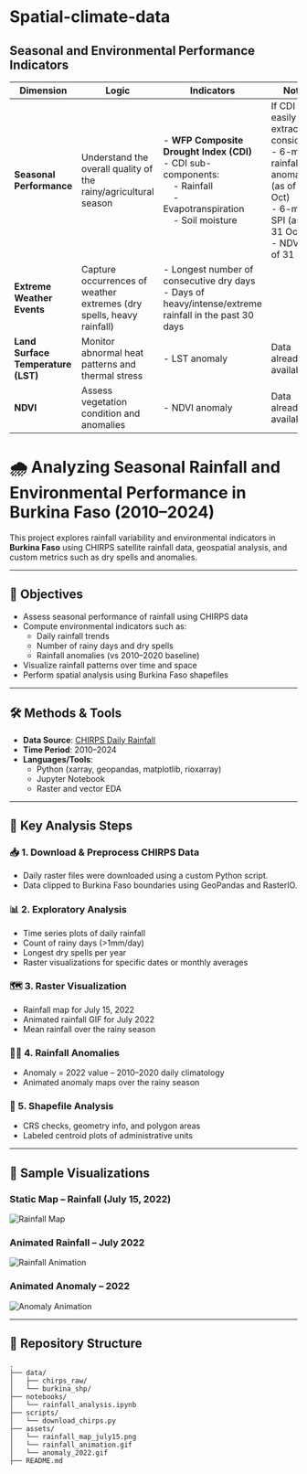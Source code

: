 # Spatial-climate-data


## Seasonal and Environmental Performance Indicators

| **Dimension**               | **Logic**                                                             | **Indicators**                                                                                                              | **Notes**                                                                                                                                       |
|----------------------------|----------------------------------------------------------------------|-----------------------------------------------------------------------------------------------------------------------------|-------------------------------------------------------------------------------------------------------------------------------------------------|
| **Seasonal Performance**   | Understand the overall quality of the rainy/agricultural season      | - **WFP Composite Drought Index (CDI)**<br>  - CDI sub-components:<br> &nbsp;&nbsp;&nbsp;&nbsp;- Rainfall<br> &nbsp;&nbsp;&nbsp;&nbsp;- Evapotranspiration<br> &nbsp;&nbsp;&nbsp;&nbsp;- Soil moisture | If CDI is not easily extractable, consider:<br> - 6-month rainfall anomaly (as of 31 Oct)<br> - 6-month SPI (as of 31 Oct)<br> - NDVI (as of 31 Oct) |
| **Extreme Weather Events** | Capture occurrences of weather extremes (dry spells, heavy rainfall) | - Longest number of consecutive dry days<br> - Days of heavy/intense/extreme rainfall in the past 30 days                   |                                                                                                                                                 |
| **Land Surface Temperature (LST)** | Monitor abnormal heat patterns and thermal stress                | - LST anomaly                                                                                                               | Data already available                                                                                                                           |
| **NDVI**                    | Assess vegetation condition and anomalies                             | - NDVI anomaly                                                                                                              | Data already available                                                                                                                           |


# 🌧️ Analyzing Seasonal Rainfall and Environmental Performance in Burkina Faso (2010–2024)

This project explores rainfall variability and environmental indicators in **Burkina Faso** using CHIRPS satellite rainfall data, geospatial analysis, and custom metrics such as dry spells and anomalies.

---

## 🎯 Objectives

- Assess seasonal performance of rainfall using CHIRPS data
- Compute environmental indicators such as:
  - Daily rainfall trends
  - Number of rainy days and dry spells
  - Rainfall anomalies (vs 2010–2020 baseline)
- Visualize rainfall patterns over time and space
- Perform spatial analysis using Burkina Faso shapefiles

---

## 🛠️ Methods & Tools

- **Data Source**: [CHIRPS Daily Rainfall](https://www.chc.ucsb.edu/data/chirps)
- **Time Period**: 2010–2024
- **Languages/Tools**:
  - Python (xarray, geopandas, matplotlib, rioxarray)
  - Jupyter Notebook
  - Raster and vector EDA

---

## 🧪 Key Analysis Steps

### 📥 1. Download & Preprocess CHIRPS Data

- Daily raster files were downloaded using a custom Python script.
- Data clipped to Burkina Faso boundaries using GeoPandas and RasterIO.

### 📊 2. Exploratory Analysis

- Time series plots of daily rainfall
- Count of rainy days (>1mm/day)
- Longest dry spells per year
- Raster visualizations for specific dates or monthly averages

### 🗺️ 3. Raster Visualization

- Rainfall map for July 15, 2022  
- Animated rainfall GIF for July 2022  
- Mean rainfall over the rainy season

### 🔴🔵 4. Rainfall Anomalies

- Anomaly = 2022 value – 2010–2020 daily climatology
- Animated anomaly maps over the rainy season

### 🧭 5. Shapefile Analysis

- CRS checks, geometry info, and polygon areas
- Labeled centroid plots of administrative units

---

## 📸 Sample Visualizations

### Static Map – Rainfall (July 15, 2022)

![Rainfall Map](assets/rainfall_map_july15.png)

### Animated Rainfall – July 2022

![Rainfall Animation](assets/rainfall_animation.gif)

### Animated Anomaly – 2022

![Anomaly Animation](assets/anomaly_2022.gif)

---

## 📂 Repository Structure

```plaintext
.
├── data/
│   ├── chirps_raw/
│   └── burkina_shp/
├── notebooks/
│   └── rainfall_analysis.ipynb
├── scripts/
│   └── download_chirps.py
├── assets/
│   └── rainfall_map_july15.png
│   └── rainfall_animation.gif
│   └── anomaly_2022.gif
├── README.md



